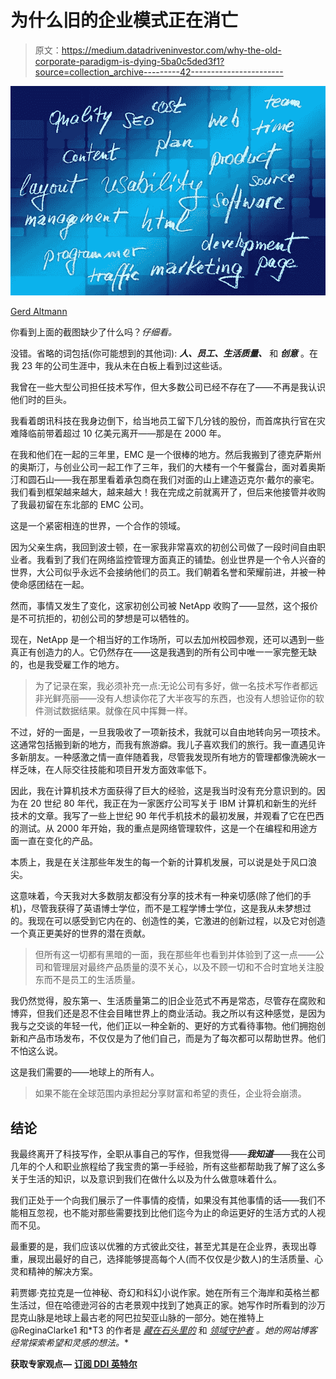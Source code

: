 # 为什么旧的企业模式正在消亡

> 原文：<https://medium.datadriveninvestor.com/why-the-old-corporate-paradigm-is-dying-5ba0c5ded3f1?source=collection_archive---------42----------------------->

![](img/78cb78a5d8fa7c19b74a7de9e159a191.png)

[Gerd Altmann](https://pixabay.com/users/geralt-9301/?utm_source=link-attribution&utm_medium=referral&utm_campaign=image&utm_content=1521128)

你看到上面的截图缺少了什么吗？*仔细看。*

没错。省略的词包括(你可能想到的其他词): ***人、员工、生活质量、*** 和 ***创意*** 。在我 23 年的公司生涯中，我从未在白板上看到过这些话。

我曾在一些大型公司担任技术写作，但大多数公司已经不存在了——不再是我认识他们时的巨头。

我看着朗讯科技在我身边倒下，给当地员工留下几分钱的股份，而首席执行官在灾难降临前带着超过 10 亿美元离开——那是在 2000 年。

在我和他们在一起的三年里，EMC 是一个很棒的地方。然后我搬到了德克萨斯州的奥斯汀，与创业公司一起工作了三年，我们的大楼有一个午餐露台，面对着奥斯汀和圆石山——我在那里看着承包商在我们对面的山上建造迈克尔·戴尔的豪宅。我们看到框架越来越大，越来越大！我在完成之前就离开了，但后来他接管并收购了我最初留在东北部的 EMC 公司。

这是一个紧密相连的世界，一个合作的领域。

因为父亲生病，我回到波士顿，在一家我非常喜欢的初创公司做了一段时间自由职业者。我看到了我们在网络监控管理方面真正的铺垫。创业世界是一个令人兴奋的世界，大公司似乎永远不会接纳他们的员工。我们朝着名誉和荣耀前进，并被一种使命感团结在一起。

然而，事情又发生了变化，这家初创公司被 NetApp 收购了——显然，这个报价是不可抗拒的，初创公司的梦想是可以牺牲的。

现在，NetApp 是一个相当好的工作场所，可以去加州校园参观，还可以遇到一些真正有创造力的人。它仍然存在——这是我遇到的所有公司中唯一一家完整无缺的，也是我受雇工作的地方。

> 为了记录在案，我必须补充一点:无论公司有多好，做一名技术写作者都远非光鲜亮丽——没有人想读你花了大半夜写的东西，也没有人想验证你的软件测试数据结果。就像在风中挥舞一样。

不过，好的一面是，一旦我吸收了一项新技术，我就可以自由地转向另一项技术。这通常包括搬到新的地方，而我有旅游癖。我儿子喜欢我们的旅行。我一直遇见许多新朋友。一种感激之情一直伴随着我，尽管我发现所有地方的管理都像洗碗水一样乏味，在人际交往技能和项目开发方面效率低下。

因此，我在计算机技术方面获得了巨大的经验，这是我当时没有充分意识到的。因为在 20 世纪 80 年代，我正在为一家医疗公司写关于 IBM 计算机和新生的光纤技术的文章。我写了一些上世纪 90 年代手机技术的最初发展，并观看了它在巴西的测试。从 2000 年开始，我的重点是网络管理软件，这是一个在编程和用途方面一直在变化的产品。

本质上，我是在关注那些年发生的每一个新的计算机发展，可以说是处于风口浪尖。

这意味着，今天我对大多数朋友都没有分享的技术有一种亲切感(除了他们的手机)，尽管我获得了英语博士学位，而不是工程学博士学位，这是我从未梦想过的。我现在可以感受到它内在的、创造性的美，它激进的创新过程，以及它对创造一个真正更美好的世界的潜在贡献。

> 但所有这一切都有黑暗的一面，我在那些年也看到并体验到了这一点——公司和管理层对最终产品质量的漠不关心，以及不顾一切和不合时宜地关注股东而不是员工的生活质量。

我仍然觉得，股东第一、生活质量第二的旧企业范式不再是常态，尽管存在腐败和博弈，但我们还是忍不住会目睹世界上的商业活动。我之所以有这种感觉，是因为我与之交谈的年轻一代，他们正以一种全新的、更好的方式看待事物。他们拥抱创新和产品市场发布，不仅仅是为了他们自己，而是为了每次都可以帮助世界。他们不怕这么说。

这是我们需要的——地球上的所有人。

> 如果不能在全球范围内承担起分享财富和希望的责任，企业将会崩溃。

## 结论

我最终离开了科技写作，全职从事自己的写作，但我觉得——***我知道***——我在公司几年的个人和职业旅程给了我宝贵的第一手经验，所有这些都帮助我了解了这么多关于生活的知识，以及意识到我们在做什么以及为什么做意味着什么。

我们正处于一个向我们展示了一件事情的疫情，如果没有其他事情的话——我们不能相互忽视，也不能对那些需要找到比他们迄今为止的命运更好的生活方式的人视而不见。

最重要的是，我们应该以优雅的方式彼此交往，甚至尤其是在企业界，表现出尊重，展现出最好的自己，选择能够提高每个人(而不仅仅是少数人)的生活质量、心灵和精神的解决方案。

莉贾娜·克拉克是一位神秘、奇幻和科幻小说作家。她在所有三个海岸和英格兰都生活过，但在哈德逊河谷的古老景观中找到了她真正的家。她写作时所看到的沙万昆克山脉是地球上最古老的阿巴拉契亚山脉的一部分。她在推特上@ReginaClarke1 和*T3 的作者是 [*藏在石头里的*](https://www.amazon.com/Hidden-Stone-Quinn-Mysteries-Book-ebook/dp/B07YXRVVD1) 和 [*领域守护者*](https://www.amazon.com/gp/product/B01J63PESE) *。她的网站博客经常探索希望和灵感的想法。**

**获取专家观点—** [**订阅 DDI 英特尔**](https://datadriveninvestor.com/ddi-intel)